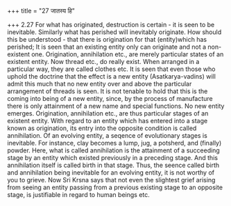 +++
title = "27 जातस्य हि"

+++
2.27 For what has originated, destruction is certain - it is seen to be inevitable. Similarly what has perished will inevitably originate. How should this be understood - that there is origination for that
(entity)which has perished; It is seen that an existing entity only can originate and not a non-existent one. Origination, annihilation etc.,
are merely particular states of an existent entity. Now thread etc., do really exist. When arranged in a particular way, they are called clothes etc. It is seen that even those who uphold the doctrine that the effect is a new entity (Asatkarya-vadins) will admit this much that no new entity over and above the particular arrangement of threads is seen. It is not tenable to hold that this is the coming into being of a new entity, since, by the process of manufacture there is only attainment of a new name and special functions. No new entity emerges. Origination,
annihilation etc., are thus particular stages of an existent entity.
With regard to an entity which has entered into a stage known as origination, its entry into the opposite condition is called annihilation. Of an evolving entity, a seqence of evolutionary stages is inevitable. For instance, clay becomes a lump, jug, a potsherd, and
(finally) powder. Here, what is called annihilation is the attainment of a succeeding stage by an entity which existed previously in a preceding stage. And this annihilation itself is called birth in that stage. Thus,
the seence called birth and annihilation being inevitable for an evolving entity, it is not worthy of you to grieve. Now Sri Krsna says that not even the slightest grief arising from seeing an entity passing from a previous existing stage to an opposite stage, is justifiable in regard to human beings etc.
